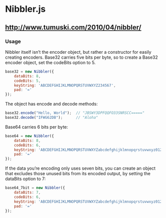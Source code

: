 # Nibbler.js

## http://www.tumuski.com/2010/04/nibbler/

### Usage

Nibbler itself isn’t the encoder object, but rather a constructor for easily creating encoders. Base32 carries five bits per byte, so to create a Base32 encoder object, set the codeBits option to 5.

```javascript
base32 = new Nibbler({
    dataBits: 8,
    codeBits: 5,
    keyString: 'ABCDEFGHIJKLMNOPQRSTUVWXYZ234567',
    pad: '='
});
```

The object has encode and decode methods:

```javascript
base32.encode("Hello, World");  // "JBSWY3DPFQQFO33SNRSCC====="
base32.decode("IFWG62DB");      // "Aloha"
```

Base64 carries 6 bits per byte:

```javascript
base64 = new Nibbler({
    dataBits: 8,
    codeBits: 6,
    keyString: 'ABCDEFGHIJKLMNOPQRSTUVWXYZabcdefghijklmnopqrstuvwxyz0123456789+/',
    pad: '='
});
```

If the data you’re encoding only uses seven bits, you can create an object that excludes those unused bits from its encoded output, by setting the dataBits option to 7:

```javascript
base64_7bit = new Nibbler({
    dataBits: 7,
    codeBits: 6,
    keyString: 'ABCDEFGHIJKLMNOPQRSTUVWXYZabcdefghijklmnopqrstuvwxyz0123456789+/',
    pad: '='
});
```
